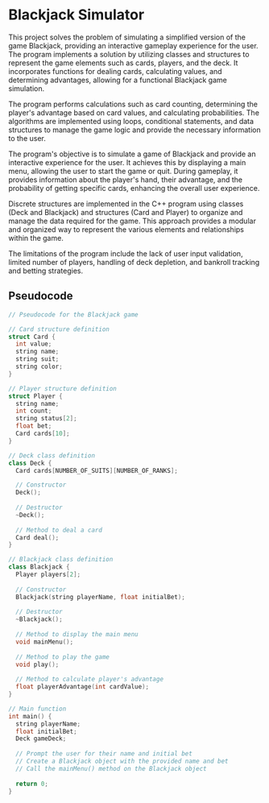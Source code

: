 # Blackjack Simulator

This project solves the problem of simulating a simplified version of the game Blackjack, providing an interactive gameplay experience for the user. The program implements a solution by utilizing classes and structures to represent the game elements such as cards, players, and the deck. It incorporates functions for dealing cards, calculating values, and determining advantages, allowing for a functional Blackjack game simulation.

The program performs calculations such as card counting, determining the player's advantage based on card values, and calculating probabilities. The algorithms are implemented using loops, conditional statements, and data structures to manage the game logic and provide the necessary information to the user.

The program's objective is to simulate a game of Blackjack and provide an interactive experience for the user. It achieves this by displaying a main menu, allowing the user to start the game or quit. During gameplay, it provides information about the player's hand, their advantage, and the probability of getting specific cards, enhancing the overall user experience.

Discrete structures are implemented in the C++ program using classes (Deck and Blackjack) and structures (Card and Player) to organize and manage the data required for the game. This approach provides a modular and organized way to represent the various elements and relationships within the game.

The limitations of the program include the lack of user input validation, limited number of players, handling of deck depletion, and bankroll tracking and betting strategies.

## Pseudocode

```cpp
// Pseudocode for the Blackjack game

// Card structure definition
struct Card {
  int value;
  string name;
  string suit;
  string color;
}

// Player structure definition
struct Player {
  string name;
  int count;
  string status[2];
  float bet;
  Card cards[10];
}

// Deck class definition
class Deck {
  Card cards[NUMBER_OF_SUITS][NUMBER_OF_RANKS];

  // Constructor
  Deck();
  
  // Destructor
  ~Deck();
  
  // Method to deal a card
  Card deal();
}

// Blackjack class definition
class Blackjack {
  Player players[2];
  
  // Constructor
  Blackjack(string playerName, float initialBet);
  
  // Destructor
  ~Blackjack();
  
  // Method to display the main menu
  void mainMenu();
  
  // Method to play the game
  void play();
  
  // Method to calculate player's advantage
  float playerAdvantage(int cardValue);
}

// Main function
int main() {
  string playerName;
  float initialBet;
  Deck gameDeck;
  
  // Prompt the user for their name and initial bet
  // Create a Blackjack object with the provided name and bet
  // Call the mainMenu() method on the Blackjack object
  
  return 0;
}
```
